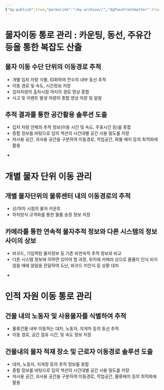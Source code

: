```yaml
---
{"dg-publish":true,"permalink":"/my-archive//","dgPassFrontmatter":true,"created":"2023-12-13T17:50:08.545+09:00","updated":"2023-12-14T17:44:07.736+09:00"}
---
```


# 물자이동 통로 관리 : 카운팅, 동선, 주유간 등을 통한 복잡도 산출 
## 물자 이동 수단 단위의 이동경로 추적
 - 개별 입차 차량 식별, ID화하여 전수의 내부 동선 추적
 - 이동 경로 및 속도, 시간정보 저장
 - 입차차량의 출차시점 까지의 경로 영상 종합
 - 사고 및 이벤트 발생 차량의 종합 영상 저장 및 알람
## 추적 결과를 통한 공간활용 솔루션 도출
 - 입차 차량 전체의 추적 정보(이동 시간 및 속도, 주휴시간 등)를 종합
 - 종합 정보를 바탕으로 임의 섹션의 시간대별 공간 사용 밀도를 저장
 - 저사용 공간, 과사용 공간을 구분하여 이동경로, 작업공간, 화물 배치 등의 최적화에 활용

+
# 개별 물자 단위 이동 관리
## 개별 물자단위의 물류센터 내의 이동경로의 추적
 - 상/하차 시점의 물자 카운트
 - 하차방식 규격화를 통한 물품 송장 정보 저장
## 카메라를 통한 연속적 물자추적 정보와 다른 시스템의 정보사이의 상보
 - 바코드, 기입력된 물자정보 등 기존 비연속적 추적 정보와 비교
 - 다른 시스템 정보에 의하면 있어야 할 과정, 위치에 카메라 상으로 물품이 인식 되지 않을 때에 알람을 전달하여 도난, 바코드 미인식 등 상황 대처

+
# 인적 자원 이동 통로 관리
## 건물 내의 노동자 및 사용물자를 식별하여 추적
 - 물류건물 내부 이동하는 대차, 노동자, 지게차 등의 동선 추적
 - 이동 경로, 공간 점유 시간, 및 속도 정보 저장
## 건물내의 물자 적재 장소 및 근로자 이동경로 솔루션 도출
- 대차, 노동자, 지게창 등의 추적 정보를 동합
 - 종합 정보를 바탕으로 임의 섹션의 시간대별 공간 사용 밀도를 저장
 - 저사용 공간, 과사용 공간을 구분하여 이동경로, 작업공간, 물류배치 등의 최적화에 활용
